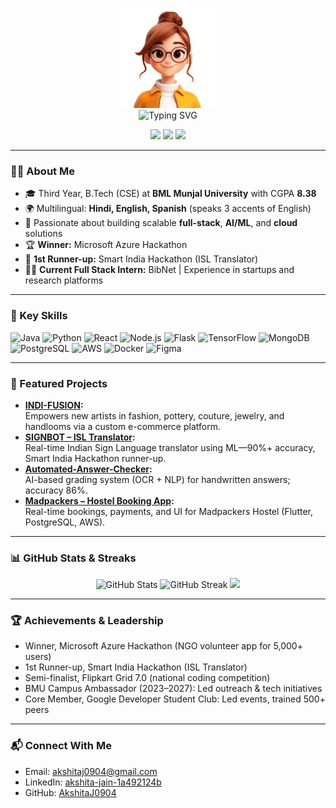<p align="center">
  <img src="https://github.com/AkshitaJ0904/AkshitaJ0904/blob/main/avatar.png" width="160" alt="Akshita Avatar"><br>
  <img src="https://readme-typing-svg.herokuapp.com?font=Fira+Code&pause=1000&color=0AF7E8&width=500&lines=👋+Hi+there%2C+I'm+Akshita+Jain!;🚀+Full+Stack+%7C+ML+Engineer+%7C+Leader;🏆+Hackathon+Winner+%7C+Open+Source+Enthusiast;Welcome+to+my+interactive+GitHub!" alt="Typing SVG">
</p>

<p align="center">
  <a href="mailto:akshitaj0904@gmail.com"><img src="https://img.shields.io/badge/Email-akshitaj0904@gmail.com-darkred?style=for-the-badge&logo=gmail"></a>
  <a href="https://www.linkedin.com/in/akshita-jain-1a492124b/"><img src="https://img.shields.io/badge/LinkedIn-Profile-blue?style=for-the-badge&logo=linkedin"></a>
  <a href="https://github.com/AkshitaJ0904"><img src="https://img.shields.io/badge/GitHub-akshitaj0904-black?style=for-the-badge&logo=github"></a>
</p>

---

### 👩‍💻 About Me

- 🎓 Third Year, B.Tech (CSE) at **BML Munjal University** with CGPA **8.38**
- 🌍 Multilingual: **Hindi, English, Spanish** (speaks 3 accents of English)
- 🌱 Passionate about building scalable **full-stack**, **AI/ML**, and **cloud** solutions
- 🏆 **Winner:** Microsoft Azure Hackathon
- 🥈 **1st Runner-up:** Smart India Hackathon (ISL Translator)
- 👩‍🔬 **Current Full Stack Intern:** BibNet | Experience in startups and research platforms

---

### 🏅 Key Skills

![Java](https://img.shields.io/badge/Java-ED8B00?style=flat&logo=java)
![Python](https://img.shields.io/badge/Python-14354C?style=flat&logo=python)
![React](https://img.shields.io/badge/React-20232A?style=flat&logo=react)
![Node.js](https://img.shields.io/badge/Node.js-43853D?style=flat&logo=node-dot-js)
![Flask](https://img.shields.io/badge/Flask-grey?style=flat&logo=flask)
![TensorFlow](https://img.shields.io/badge/TensorFlow-FF6F00?style=flat&logo=tensorflow)
![MongoDB](https://img.shields.io/badge/MongoDB-4EA94B?style=flat&logo=mongodb)
![PostgreSQL](https://img.shields.io/badge/PostgreSQL-336791?style=flat&logo=postgresql)
![AWS](https://img.shields.io/badge/AWS-232F3E?style=flat&logo=amazon-aws)
![Docker](https://img.shields.io/badge/Docker-2496ED?style=flat&logo=docker)
![Figma](https://img.shields.io/badge/Figma-F24E1E?style=flat&logo=figma)
<!-- Add more as needed -->

---

### 🚀 Featured Projects

- **[INDI-FUSION](https://github.com/AkshitaJ0904/INDI-FUSION):**  
  Empowers new artists in fashion, pottery, couture, jewelry, and handlooms via a custom e-commerce platform.
- **[SIGNBOT – ISL Translator](https://github.com/AkshitaJ0904/SIGNBOT):**  
  Real-time Indian Sign Language translator using ML—90%+ accuracy, Smart India Hackathon runner-up.
- **[Automated-Answer-Checker](https://github.com/AkshitaJ0904/Automated-Answer-Checker):**  
  AI-based grading system (OCR + NLP) for handwritten answers; accuracy 86%.
- **[Madpackers – Hostel Booking App](https://github.com/AkshitaJ0904/hotel_booking_app):**  
  Real-time bookings, payments, and UI for Madpackers Hostel (Flutter, PostgreSQL, AWS).

---

### 📊 GitHub Stats & Streaks

<p align="center">
  <img src="https://github-readme-stats.vercel.app/api?username=AkshitaJ0904&show_icons=true&theme=tokyonight" alt="GitHub Stats" width="40%">
  <img src="https://github-readme-streak-stats.herokuapp.com/?user=AkshitaJ0904&theme=tokyonight" alt="GitHub Streak" width="40%">
  <a href="https://leetcode.com/u/Akshitaj0904/"><img src="https://img.shields.io/badge/LeetCode-Akshitaj0904-FFA116?style=for-the-badge&logo=leetcode&logoColor=black"></a>
</p>

---

### 🏆 Achievements & Leadership

- Winner, Microsoft Azure Hackathon (NGO volunteer app for 5,000+ users)
- 1st Runner-up, Smart India Hackathon (ISL Translator)
- Semi-finalist, Flipkart Grid 7.0 (national coding competition)
- BMU Campus Ambassador (2023–2027): Led outreach & tech initiatives
- Core Member, Google Developer Student Club: Led events, trained 500+ peers

---

### 📬 Connect With Me

- Email: [akshitaj0904@gmail.com](mailto:akshitaj0904@gmail.com)
- LinkedIn: [akshita-jain-1a492124b](https://www.linkedin.com/in/akshita-jain-1a492124b/)
- GitHub: [AkshitaJ0904](https://github.com/AkshitaJ0904)


